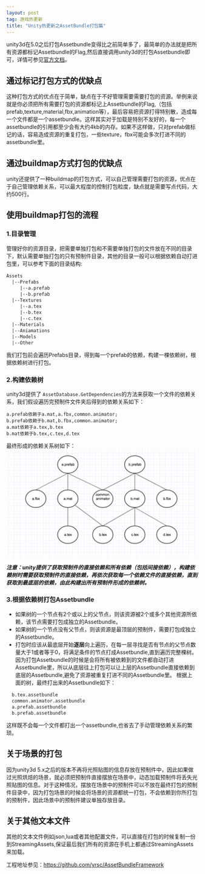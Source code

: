 ```yaml
---
layout: post
tag: 游戏热更新
title: "Unity热更新之AssetBundle打包篇"
---
```


unity3d在5.0之后打包Assetbundle变得比之前简单多了，最简单的办法就是把所有资源都标记Assetbundle的Flag,然后直接调用unity3d的打包Assetbundle即可，详情可参见<a href="https://docs.unity3d.com/Manual/BuildingAssetBundles.html" target="_blank">官方文档</a>。
## 通过标记打包方式的优缺点
这种打包方式的优点在于简单，缺点在于不好管理需要需要打包的资源。举例来说就是你必须把所有需要打包的资源都标记上Assetbundle的Flag,（包括prefab,texture,material,fbx,animation等），最后容易把资源打得特别散，造成每一个文件都是一个assetbundle。这样其实对于加载是特别不友好的，每一个assetbundle的引用都至少会有大约4kb的内存。如果不这样做，只对prefab做标记的话，容易造成资源的重复打包，一些texture，fbx可能会多次打进不同的assetbundle里。
## 通过buildmap方式打包的优缺点
unity还提供了一种buildmap的打包方式，可以自己管理需要打包的资源，优点在于自己管理依赖关系，可以最大程度的控制打包粒度，缺点就是需要写点代码，大约500行。
## 使用buildmap打包的流程
### 1.目录管理
管理好你的资源目录，把需要单独打包和不需要单独打包的文件放在不同的目录下，默认需要单独打包的只有预制件目录，其他的目录一般可以根据依赖自动打进包里，可以参考下面的目录结构:
```
Assets
  |--Prefabs
     |--a.prefab
     |--b.prefab
  |--Textures
     |--a.tex
     |--b.tex
     |--c.tex
  |--Materials
  |--Aniamations
  |--Models
  |--Other
```
我们打包前会遍历Prefabs目录，得到每一个prefab的依赖，构建一棵依赖树，根据依赖树进行打包。

### 2.构建依赖树
unity3d提供了 `AssetDatabase.GetDependencies`的方法来获取一个文件的依赖关系，我们假设遍历完预制件文件夹后得到的依赖关系如下：

```
a.prefab依赖于a.mat,a.fbx,common.animator;
b.prefab依赖于b.mat,b.fbx,common.animator;
a.mat依赖于a.tex,b.tex
b.mat依赖于b.tex,c.tex,d.tex
```

最终形成的依赖关系树如下：
![依赖关系树](/images/posts/170421/buildtree.png)

***注意：unity提供了获取预制件的直接依赖和所有依赖（包括间接依赖），构建依赖树时需要获取预制件的直接依赖，再依次获取每一个依赖文件的直接依赖，直到获取到最底层的依赖，由此构建出所有预制件形成的依赖树。***

### 3.根据依赖树打包Assetbundle
+ 如果树的一个节点有2个或以上的父节点，则该资源被2个或多个其他资源所依赖，该节点需要打包成独立的Assetbundle。
+ 如果树的一个节点没有父节点，则该资源是最顶层的预制件，需要打包成独立的Assetbundle。
+ 打包时应该从最底层开始**逐层**向上遍历，在每一层寻找是否有节点的父节点数量大于1或者等于0，将满足条件的节点打成Assetbundle,直到遍历完整棵树。因为打包Assetbundle的时候是会将所有被依赖到的文件都自动打进Assetbundle里，所以从底层往上打包可以让上层的Assetbundle直接依赖到底层的Assetbundle,避免了资源被重复打进不同的Assetbundle里。
根据上面的树，最终打出来的Assetbundle如下：

```
  b.tex.assetbundle
  common.animator.assetbundle
  a.prefab.assetbundle
  b.prefab.assetbundle
```
这样既不会每一个文件都打出一个assetbundle,也省去了手动管理依赖关系的繁琐。
## 关于场景的打包
因为unity3d 5.x之后的版本不再将光照贴图的信息存放在预制件中，因此如果做过光照烘焙的场景，就必须把预制件直接摆放在场景中，动态加载预制件将丢失光照贴图的信息。对于这种情况，摆放在场景中的预制件可以不放在最终打包的预制件目录中，因为打包场景的时候会将场景的资源都统一打包，不会依赖到你所打包的预制件，因此场景中的预制件建议单独存放目录。

## 关于其他文本文件
其他的文本文件例如json,lua或者其他配置文件，可以直接在打包的时候复制一份到StreamingAssets,保证最后我们所有的资源在手机上都通过StreamingAssets来加载。

工程地址参见：<a href="https://github.com/yrsc/AssetBundleFramework" target="_blank">https://github.com/yrsc/AssetBundleFramework</a>